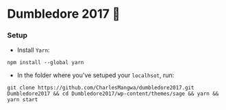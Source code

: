# Dumbledore 2017 🔮

### Setup

- Install `Yarn`:

```
npm install --global yarn
```

- In the folder where you've setuped your `localhsot`, run:

```
git clone https://github.com/CharlesMangwa/dumbledore2017.git Dumbledore2017 && cd Dumbledore2017/wp-content/themes/sage && yarn && yarn start
```
